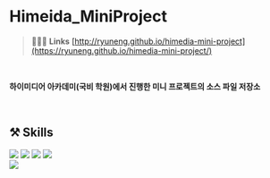<h1>Himeida_MiniProject</h1>

> 🧑🏻‍💻 <b>Links</b> <a target="_blank">[http://ryuneng.github.io/himedia-mini-project](https://ryuneng.github.io/himedia-mini-project/)</a><br>

<br>

**하이미디어 아카데미(국비 학원)에서 진행한 미니 프로젝트의 소스 파일 저장소**

<br>

## ⚒️ Skills
<div>
  <img src="https://img.shields.io/badge/HTML-E34F26?style=flat-square&logo=html5&logoColor=white"/>
  <img src="https://img.shields.io/badge/CSS-1572B6?style=flat-square&logo=css3&logoColor=white"/>
  <img src="https://img.shields.io/badge/JavaScript-F7DF1E?style=flat-square&logo=javascript&logoColor=white"/>
  <img src="https://img.shields.io/badge/jquery-0769AD?style=flat-square&logo=jquery&logoColor=white"/>
<div>
<div>
  <img src="https://img.shields.io/badge/VS Code-007ACC?style=flat-square&logo=visualstudiocode&logoColor=white"/>
</div>

<br>

